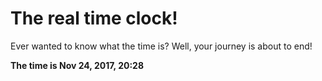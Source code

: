 # The real time clock!

Ever wanted to know what the time is? Well, your journey is about to end!

**The time is Nov 24, 2017, 20:28**